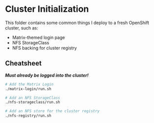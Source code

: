 # Cluster Initialization

This folder contains some common things I deploy to a fresh OpenShift cluster, such as:

- Matrix-themed login page
- NFS StorageClass
- NFS backing for cluster registry

## Cheatsheet

***Must already be logged into the cluster!***

```bash
# Add the Matrix Login
./matrix-login/run.sh

# Add an NFS StorageClass
./nfs-storageclass/run.sh

# Add an NFS store for the cluster registry
./nfs-registry/run.sh
```